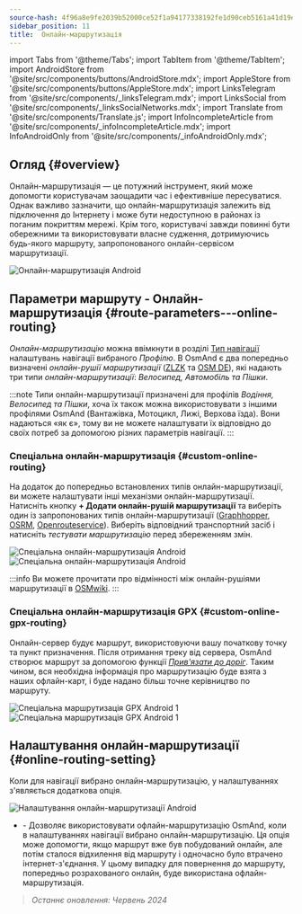 ```yaml
---
source-hash: 4f96a8e9fe2039b52000ce52f1a94177338192fe1d90ceb5161a41d19e94cfea
sidebar_position: 11
title:  Онлайн-маршрутизація
---
```

import Tabs from '@theme/Tabs';
import TabItem from '@theme/TabItem';
import AndroidStore from '@site/src/components/buttons/AndroidStore.mdx';
import AppleStore from '@site/src/components/buttons/AppleStore.mdx';
import LinksTelegram from '@site/src/components/_linksTelegram.mdx';
import LinksSocial from '@site/src/components/_linksSocialNetworks.mdx';
import Translate from '@site/src/components/Translate.js';
import InfoIncompleteArticle from '@site/src/components/_infoIncompleteArticle.mdx';
import InfoAndroidOnly from '@site/src/components/_infoAndroidOnly.mdx';



## Огляд {#overview}

<InfoAndroidOnly />

Онлайн-маршрутизація — це потужний інструмент, який може допомогти користувачам заощадити час і ефективніше пересуватися. Однак важливо зазначити, що онлайн-маршрутизація залежить від підключення до Інтернету і може бути недоступною в районах із поганим покриттям мережі. Крім того, користувачі завжди повинні бути обережними та використовувати власне судження, дотримуючись будь-якого маршруту, запропонованого онлайн-сервісом маршрутизації.

![Онлайн-маршрутизація Android](@site/static/img/navigation/routing/online_routing_andr.png)


## Параметри маршруту - Онлайн-маршрутизація {#route-parameters---online-routing}

*Онлайн-маршрутизацію* можна ввімкнути в розділі [Тип навігації](../guidance/navigation-settings.md#overview) налаштувань навігації вибраного *Профілю*. В OsmAnd є два попередньо визначені *онлайн-рушії маршрутизації* ([ZLZK](https://zlzk.biz/) та [OSM DE](https://routing.openstreetmap.de)), які надають три типи *онлайн-маршрутизації*: *Велосипед, Автомобіль та Пішки*.

:::note
Типи онлайн-маршрутизації призначені для профілів *Водіння, Велосипед та Пішки*, хоча їх також можна використовувати з іншими профілями OsmAnd (Вантажівка, Мотоцикл, Лижі, Верхова їзда). Вони надаються «як є», тому ви не можете налаштувати їх відповідно до своїх потреб за допомогою різних параметрів навігації.
:::

### Спеціальна онлайн-маршрутизація {#custom-online-routing}

На додаток до попередньо встановлених типів онлайн-маршрутизації, ви можете налаштувати інші механізми онлайн-маршрутизації.
Натисніть кнопку **+ Додати онлайн-рушій маршрутизації** та виберіть один із запропонованих типів онлайн-маршрутизації ([Graphhopper](https://graphhopper.com/), [OSRM](http://project-osrm.org/), [Openrouteservice](https://openrouteservice.org)). Виберіть відповідний транспортний засіб і натисніть *тестувати маршрутизацію* перед збереженням змін.

![Спеціальна онлайн-маршрутизація Android](@site/static/img/navigation/routing/custom_online_routing_andr_1.png) ![Спеціальна онлайн-маршрутизація Android](@site/static/img/navigation/routing/custom_online_routing_andr_2.png)

:::info
Ви можете прочитати про відмінності між онлайн-рушіями маршрутизації в [OSMwiki](https://wiki.openstreetmap.org/wiki/Routing/online_routers).
:::

### Спеціальна онлайн-маршрутизація GPX {#custom-online-gpx-routing}

Онлайн-сервер будує маршрут, використовуючи вашу початкову точку та пункт призначення. Після отримання треку від сервера, OsmAnd створює маршрут за допомогою функції *[Прив'язати до доріг](../setup/gpx-navigation.md#attach-to-the-roads)*. Таким чином, вся необхідна інформація про маршрутизацію буде взята з наших офлайн-карт, і буде надано більш точне керівництво по маршруту.

![Спеціальна маршрутизація GPX Android 1](@site/static/img/navigation/routing/online_routing_gpx_1.png) ![Спеціальна маршрутизація GPX Android 1](@site/static/img/navigation/routing/online_routing_gpx_2.png)


## Налаштування онлайн-маршрутизації {#online-routing-setting}

Коли для навігації вибрано онлайн-маршрутизацію, у налаштуваннях з'являється додаткова опція.

![Налаштування онлайн-маршрутизації Android](@site/static/img/navigation/routing/settings_online_routing_1.png)

- *<Translate android="true" ids="calculate_osmand_route_without_internet"/>* - Дозволяє використовувати офлайн-маршрутизацію OsmAnd, коли в налаштуваннях навігації вибрано онлайн-маршрутизацію. Ця опція може допомогти, якщо маршрут вже був побудований онлайн, але потім сталося відхилення від маршруту і одночасно було втрачено інтернет-з'єднання. У цьому випадку для повернення до маршруту, попередньо розрахованого онлайн, буде використана офлайн-маршрутизація.

> *Останнє оновлення: Червень 2024*
